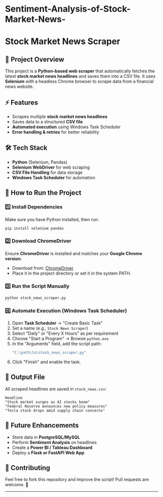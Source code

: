 # Sentiment-Analysis-of-Stock-Market-News-

# Stock Market News Scraper

## 📌 Project Overview
This project is a **Python-based web scraper** that automatically fetches the latest **stock market news headlines** and saves them into a CSV file. It uses **Selenium** with a headless Chrome browser to scrape data from a financial news website.

## ⚡ Features
- Scrapes multiple **stock market news headlines**
- Saves data to a structured **CSV file**
- **Automated execution** using Windows Task Scheduler
- **Error handling & retries** for better reliability

## 🛠️ Tech Stack
- **Python** (Selenium, Pandas)
- **Selenium WebDriver** for web scraping
- **CSV File Handling** for data storage
- **Windows Task Scheduler** for automation

## 🚀 How to Run the Project
### 1️⃣ Install Dependencies
Make sure you have Python installed, then run:
```bash
pip install selenium pandas
```

### 2️⃣ Download ChromeDriver
Ensure **ChromeDriver** is installed and matches your **Google Chrome version**.
- Download from: [ChromeDriver](https://sites.google.com/chromium.org/driver/)
- Place it in the project directory or set it in the system PATH.

### 3️⃣ Run the Script Manually
```bash
python stock_news_scraper.py
```

### 4️⃣ Automate Execution (Windows Task Scheduler)
1. Open **Task Scheduler** → "Create Basic Task"
2. Set a name (e.g., `Stock News Scraper`)
3. Select "Daily" or "Every X Hours" as per requirement
4. Choose "Start a Program" → Browse `python.exe`
5. In the "Arguments" field, add the script path:
   ```bash
   "C:\path\to\stock_news_scraper.py"
   ```
6. Click "Finish" and enable the task.

## 📂 Output File
All scraped headlines are saved in `stock_news.csv`:
```
Headline
"Stock market surges as AI stocks boom"
"Federal Reserve announces new policy measures"
"Tesla stock drops amid supply chain concerns"
```

## 📌 Future Enhancements
- Store data in **PostgreSQL/MySQL**
- Perform **Sentiment Analysis** on headlines
- Create a **Power BI / Tableau Dashboard**
- Deploy a **Flask or FastAPI Web App**

## 🤝 Contributing
Feel free to fork this repository and improve the script! Pull requests are welcome. 🚀



---

